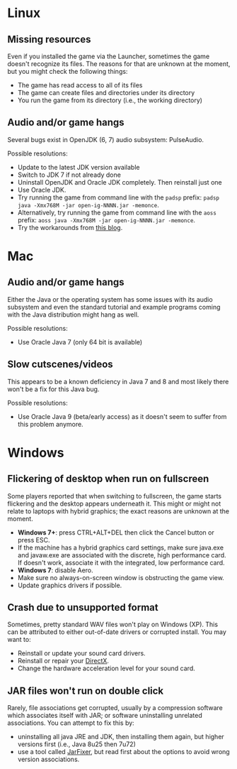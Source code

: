 

# Linux #

## Missing resources ##

Even if you installed the game via the Launcher, sometimes the game doesn't recognize its files. The reasons for that are unknown at the moment, but you might check the following things:

  * The game has read access to all of its files
  * The game can create files and directories under its directory
  * You run the game from its directory (i.e., the working directory)

## Audio and/or game hangs ##

Several bugs exist in OpenJDK (6, 7) audio subsystem: PulseAudio.

Possible resolutions:

  * Update to the latest JDK version available
  * Switch to JDK 7 if not already done
  * Uninstall OpenJDK and Oracle JDK completely. Then reinstall just one
  * Use Oracle JDK.
  * Try running the game from command line with the `padsp` prefix: `padsp java -Xmx768M -jar open-ig-NNNN.jar -memonce`.
  * Alternatively, try running the game from command line with the `aoss` prefix: `aoss java -Xmx768M -jar open-ig-NNNN.jar -memonce`.
  * Try the workarounds from [this blog](http://www.realitysend.com/kirbj/devlog/linuxsound).

# Mac #

## Audio and/or game hangs ##

Either the Java or the operating system has some issues with its audio subsystem and even the standard tutorial and example programs coming with the Java distribution might hang as well.

Possible resolutions:

  * Use Oracle Java 7 (only 64 bit is available)

## Slow cutscenes/videos ##

This appears to be a known deficiency in Java 7 and 8 and most likely there won't be a fix for this Java bug.

Possible resolutions:

  * Use Oracle Java 9 (beta/early access) as it doesn't seem to suffer from this problem anymore.

# Windows #

## Flickering of desktop when run on fullscreen ##

Some players reported that when switching to fullscreen, the game starts flickering and the desktop appears underneath it. This might or might not relate to laptops with hybrid graphics; the exact reasons are unknown at the moment.

  * **Windows 7+**: press CTRL+ALT+DEL then click the Cancel button or press ESC.
  * If the machine has a hybrid graphics card settings, make sure java.exe and javaw.exe are associated with the discrete, high performance card. If doesn't work, associate it with the integrated, low performance card.
  * **Windows 7**: disable Aero.
  * Make sure no always-on-screen window is obstructing the game view.
  * Update graphics drivers if possible.

## Crash due to unsupported format ##

Sometimes, pretty standard WAV files won't play on Windows (XP). This can be attributed to either out-of-date drivers or corrupted install. You may want to:

  * Reinstall or update your sound card drivers.
  * Reinstall or repair your [DirectX](http://www.microsoft.com/en-us/download/details.aspx?id=35).
  * Change the hardware acceleration level for your sound card.

## JAR files won't run on double click ##
Rarely, file associations get corrupted, usually by a compression software which associates itself with JAR; or software uninstalling unrelated associations. You can attempt to fix this by:

  * uninstalling all java JRE and JDK, then installing them again, but higher versions first (i.e., Java 8u25 then 7u72)
  * use a tool called [JarFixer](http://johann.loefflmann.net/en/software/jarfix/index.html), but read first about the options to avoid wrong version associations.
